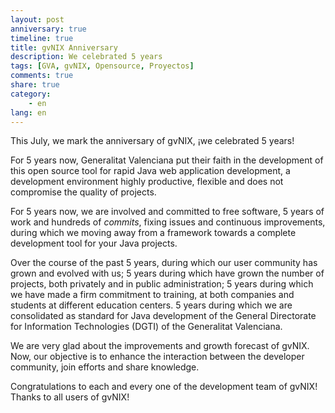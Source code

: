 ```yaml
---
layout: post
anniversary: true
timeline: true
title: gvNIX Anniversary
description: We celebrated 5 years
tags: [GVA, gvNIX, Opensource, Proyectos]
comments: true
share: true
category:
    - en
lang: en
---
```


This July, we mark the anniversary of gvNIX, ¡we celebrated 5 years!

For 5 years now, Generalitat Valenciana put their faith in the development of this
open source tool for rapid Java web application development,
a development environment highly productive, flexible and does not compromise
the quality of projects.

For 5 years now, we are involved and committed to free software,
5 years of work and hundreds of _commits_,
fixing issues and continuous improvements,
during which we moving away from a framework
towards a complete development tool for your Java projects.

Over the course of the past 5 years, during which our user community has grown and evolved with us;
5 years during which have grown the number of projects, both privately and in public administration;
5 years during which we have made a firm commitment to training,
at both companies and students at different education centers.
5 years during which we are consolidated as standard for Java development of
the General Directorate for Information Technologies (DGTI) of the Generalitat Valenciana.

We are very glad about the improvements and growth forecast of gvNIX.
Now, our objective is to enhance the interaction between the developer community,
join efforts and share knowledge.

Congratulations to each and every one of the development team of gvNIX!
Thanks to all users of gvNIX!
